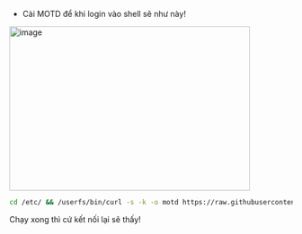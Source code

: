 * Cài MOTD để khi login vào shell sẽ như này!
<img width="428" height="293" alt="image" src="https://github.com/user-attachments/assets/863183e2-cb54-4c3b-a06a-53c85580f338" />

```sh
cd /etc/ && /userfs/bin/curl -s -k -o motd https://raw.githubusercontent.com/Expl01tHunt3r/vnptmodemresearch/refs/heads/main/stuff/motd
```
Chạy xong thì cứ kết nối lại sẽ thấy!
